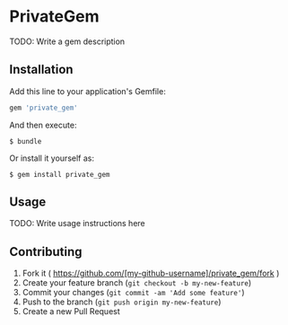 # PrivateGem

TODO: Write a gem description

## Installation

Add this line to your application's Gemfile:

```ruby
gem 'private_gem'
```

And then execute:

    $ bundle

Or install it yourself as:

    $ gem install private_gem

## Usage

TODO: Write usage instructions here

## Contributing

1. Fork it ( https://github.com/[my-github-username]/private_gem/fork )
2. Create your feature branch (`git checkout -b my-new-feature`)
3. Commit your changes (`git commit -am 'Add some feature'`)
4. Push to the branch (`git push origin my-new-feature`)
5. Create a new Pull Request
